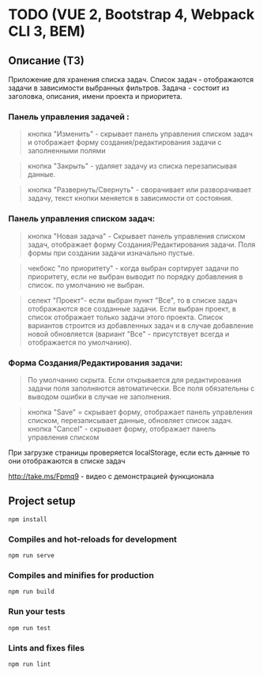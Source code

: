 # TODO (VUE 2, Bootstrap 4, Webpack CLI 3, BEM)

## Описание (ТЗ)

Приложение для хранения списка задач.
Список задач - отображаются задачи в зависимости выбранных фильтров.
Задача - состоит из заголовка, описания, имени проекта и приоритета.

### Панель управления задачей :
> кнопка "Изменить" - скрывает панель управления списком задач и 
отображает форму создания/редактирования задачи с заполненными полями

> кнопка "Закрыть" - удаляет задачу из списка перезаписывая данные.

> кнопка "Развернуть/Cвернуть" - сворачивает или разворачивает 
задачу, текст кнопки меняется в зависимости от состояния.

### Панель управления списком задач:
> кнопка "Новая задача" - Скрывает панель управления списком задач, отображает форму Создания/Редактирования задачи. Поля формы при создании задачи изначально пустые.

> чекбокс "по приоритету" - когда выбран сортирует задачи по приоритету, если не выбран выводит по порядку добавления в список. по умолчанию не выбран.

> селект "Проект"- если выбран пункт "Все", то в списке задач отображаются все созданные задачи. Если выбран проект, в список отображает только задачи этого проекта. Список вариантов строится из добавленных задач и в случае добавление новой обновляется (вариант "Все" - присутствует всегда и отображается по умолчанию). 

### Форма Создания/Редактирования задачи: 
> По умолчанию скрыта. Если открывается для редактирования задачи поля заполняются автоматически. Все поля обязательны с выводом ошибки в случае не заполнения. 

> кнопка "Save" = скрывает форму, отображает панель управления списком, перезаписывает данные, обновляет список задач.
> кнопка "Cancel" - скрывает форму, отображает панель управления списком

При загрузке страницы проверяется localStorage, если есть данные то они отображаются в списке задач

http://take.ms/Fpmq9  - видео с демонстрацией функционала

## Project setup
```
npm install
```

### Compiles and hot-reloads for development
```
npm run serve
```

### Compiles and minifies for production
```
npm run build
```

### Run your tests
```
npm run test
```

### Lints and fixes files
```
npm run lint
```